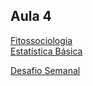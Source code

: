 ## Aula 4

[Fitossociologia](Fitossociologia.md)  
[Estatística Básica](Estatística_básica.md)  

[Desafio Semanal](Desafio_3.md) 

